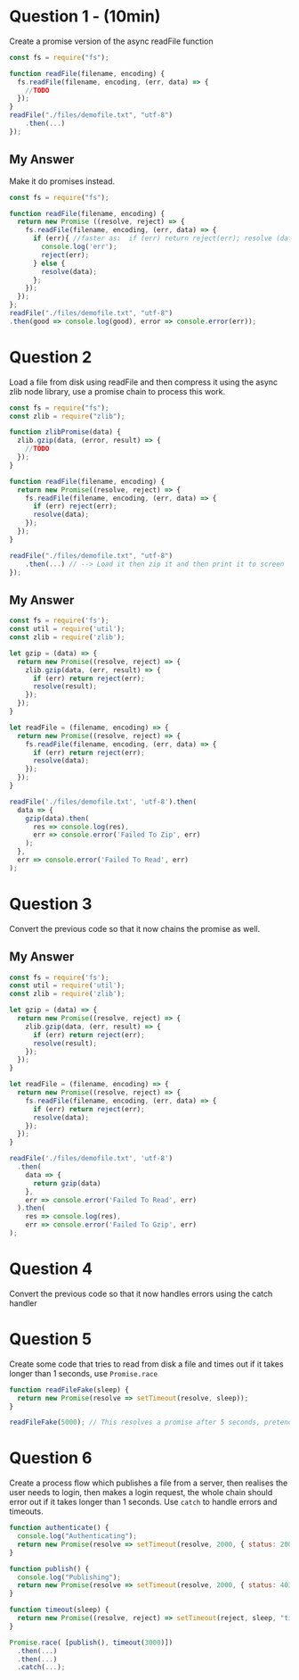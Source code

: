 # Question 1 - (10min)

Create a promise version of the async readFile function

```js
const fs = require("fs");

function readFile(filename, encoding) {
  fs.readFile(filename, encoding, (err, data) => {
    //TODO
  });
}
readFile("./files/demofile.txt", "utf-8")
    .then(...)
});
```
## My Answer
Make it do promises instead.

```js
const fs = require("fs");

function readFile(filename, encoding) {
  return new Promise ((resolve, reject) => {
    fs.readFile(filename, encoding, (err, data) => {
      if (err){ //faster as:  if (err) return reject(err); resolve (data);
        console.log('err');
        reject(err);
      } else {
        resolve(data);
      };
    });  
  });
};
readFile("./files/demofile.txt", "utf-8")
.then(good => console.log(good), error => console.error(err));
```

# Question 2

Load a file from disk using readFile and then compress it using the async zlib node library, use a promise chain to process this work.

```js
const fs = require("fs");
const zlib = require("zlib");

function zlibPromise(data) {
  zlib.gzip(data, (error, result) => {
    //TODO
  });
}

function readFile(filename, encoding) {
  return new Promise((resolve, reject) => {
    fs.readFile(filename, encoding, (err, data) => {
      if (err) reject(err);
      resolve(data);
    });
  });
}

readFile("./files/demofile.txt", "utf-8")
    .then(...) // --> Load it then zip it and then print it to screen
});
```

## My Answer

```js
const fs = require('fs');
const util = require('util');
const zlib = require('zlib');

let gzip = (data) => {
  return new Promise((resolve, reject) => {
    zlib.gzip(data, (err, result) => {
      if (err) return reject(err);
      resolve(result);
    });
  });
}

let readFile = (filename, encoding) => {
  return new Promise((resolve, reject) => {
    fs.readFile(filename, encoding, (err, data) => {
      if (err) return reject(err);
      resolve(data);
    });
  });
}

readFile('./files/demofile.txt', 'utf-8').then(
  data => {
    gzip(data).then(
      res => console.log(res),
      err => console.error('Failed To Zip', err)
    );
  },
  err => console.error('Failed To Read', err)
);
```

# Question 3

Convert the previous code so that it now chains the promise as well.

## My Answer

```js
const fs = require('fs');
const util = require('util');
const zlib = require('zlib');

let gzip = (data) => {
  return new Promise((resolve, reject) => {
    zlib.gzip(data, (err, result) => {
      if (err) return reject(err);
      resolve(result);
    });
  });
}

let readFile = (filename, encoding) => {
  return new Promise((resolve, reject) => {
    fs.readFile(filename, encoding, (err, data) => {
      if (err) return reject(err);
      resolve(data);
    });
  });
}

readFile('./files/demofile.txt', 'utf-8')
  .then(
    data => {
      return gzip(data)
    },
    err => console.error('Failed To Read', err)
  ).then(
    res => console.log(res),
    err => console.error('Failed To Gzip', err)
);
```

# Question 4

Convert the previous code so that it now handles errors using the catch handler

# Question 5

Create some code that tries to read from disk a file and times out if it takes longer than 1 seconds, use `Promise.race`

```js
function readFileFake(sleep) {
  return new Promise(resolve => setTimeout(resolve, sleep));
}

readFileFake(5000); // This resolves a promise after 5 seconds, pretend it's a large file being read from disk
```

# Question 6

Create a process flow which publishes a file from a server, then realises the user needs to login, then makes a login request, the whole chain should error out if it takes longer than 1 seconds. Use `catch` to handle errors and timeouts.

```js
function authenticate() {
  console.log("Authenticating");
  return new Promise(resolve => setTimeout(resolve, 2000, { status: 200 }));
}

function publish() {
  console.log("Publishing");
  return new Promise(resolve => setTimeout(resolve, 2000, { status: 403 }));
}

function timeout(sleep) {
  return new Promise((resolve, reject) => setTimeout(reject, sleep, "timeout"));
}

Promise.race( [publish(), timeout(3000)])
  .then(...)
  .then(...)
  .catch(...);
```
